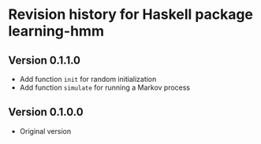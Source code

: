 Revision history for Haskell package learning-hmm
===

## Version 0.1.1.0
- Add function `init` for random initialization
- Add function `simulate` for running a Markov process

## Version 0.1.0.0
- Original version
